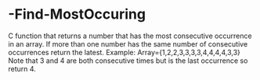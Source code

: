 # -Find-MostOccuring
C function that returns a number that has the most consecutive occurrence in an array. If more than one number has the same number of consecutive occurrences return the latest.
Example:
Array={1,2,2,3,3,3,3,4,4,4,4,3,3}
Note that 3 and 4 are both consecutive times but is the last occurrence so
return 4.
